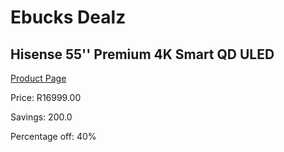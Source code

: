 
# Ebucks Dealz
## Hisense 55'' Premium 4K Smart QD ULED
[Product Page](https://www.ebucks.com/web/shop/productSelected.do?prodId=1045537365&catId=363628262)

Price: R16999.00

Savings: 200.0

Percentage off: 40%
	